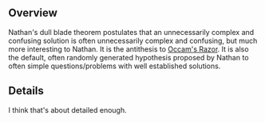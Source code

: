 ## Overview ##

Nathan's dull blade theorem postulates that an unnecessarily complex and confusing solution is often unnecessarily complex and confusing, but much more interesting to Nathan. It is the antithesis to [Occam's Razor](http://en.wikipedia.org/wiki/Occam's_razor). It is also the default, often randomly generated hypothesis proposed by Nathan to often simple questions/problems with well established solutions.

## Details ##

I think that's about detailed enough.